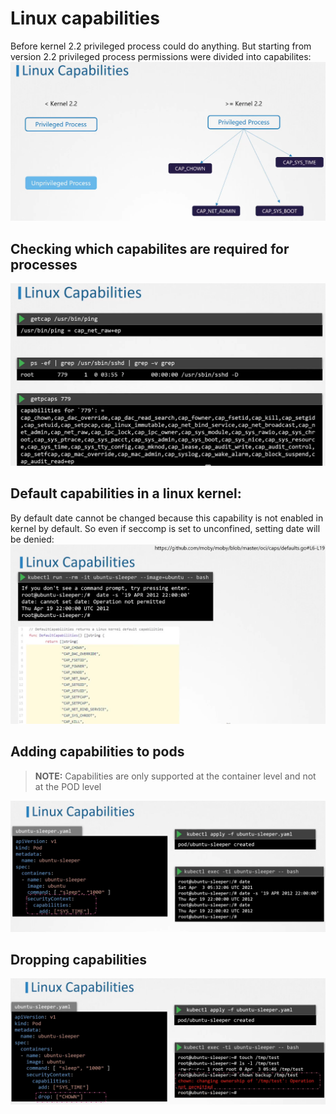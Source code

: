# Linux capabilities

Before kernel 2.2 privileged process could do anything. But starting from version 2.2 privileged process permissions were divided into capabilites:
![](../images/17_capabilities_1.png)

## Checking which capabilites are required for processes
![](../images/17_capabilities_2.png)


## Default capabilities in a linux kernel:
By default date cannot be changed because this capability is not enabled in kernel by default. So even if seccomp is set to unconfined, setting date will be denied:
![](../images/17_capabilities_3.png)

## Adding capabilities to pods
> **NOTE:** Capabilities are only supported at the container level and not at the POD level

![](../images/17_capabilities_4.png)

## Dropping capabilities
![](../images/17_capabilities_5.png)


